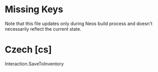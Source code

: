 # Missing Keys
Note that this file updates only during Neos build process and doesn't necessarily reflect the current state.

# Czech [cs]
Interaction.SaveToInventory  

